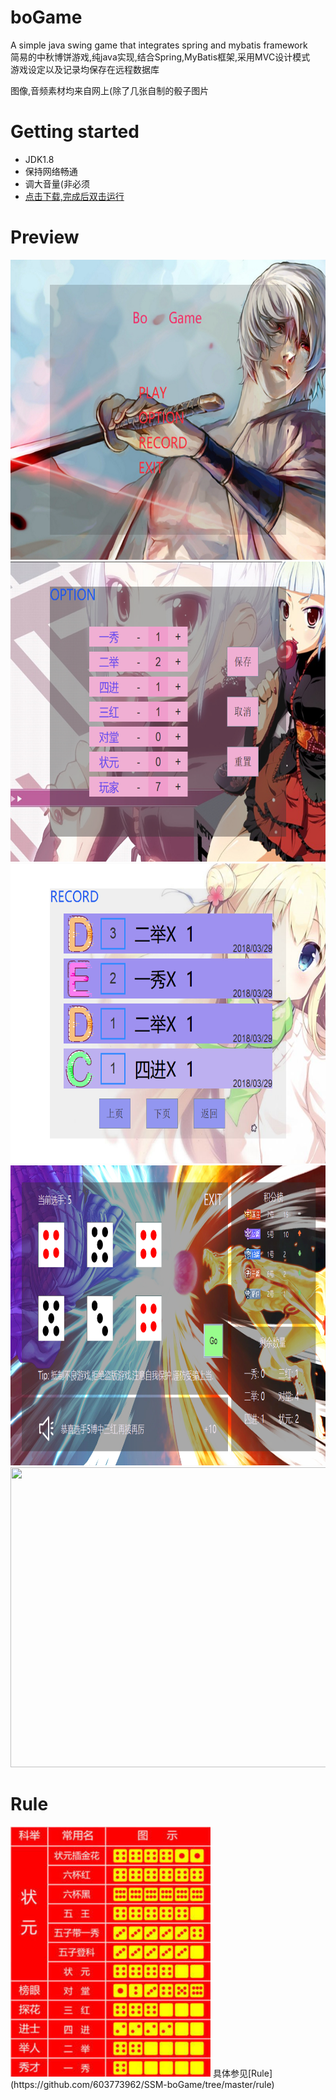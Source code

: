 # boGame

A simple java swing game that integrates spring and mybatis framework  
简易的中秋博饼游戏,纯java实现,结合Spring,MyBatis框架,采用MVC设计模式  
游戏设定以及记录均保存在远程数据库  

图像,音频素材均来自网上(除了几张自制的骰子图片

# Getting started

* JDK1.8
* 保持网络畅通
* 调大音量(非必须
* [点击下载,完成后双击运行](https://github.com/603773962/SSM-boGame/releases/download/v1.0/boGame-1.0-SNAPSHOT.jar)

# Preview

<img src="https://github.com/603773962/SSM-boGame/raw/master/screenshots/entry.png" width=640 height=480 />

<img src="https://github.com/603773962/SSM-boGame/raw/master/screenshots/option.png" width=640 height=480 />

<img src="https://github.com/603773962/SSM-boGame/raw/master/screenshots/record.png" width=640 height=480 />

<img src="https://github.com/603773962/SSM-boGame/raw/master/screenshots/play.png" width=640 height=480 />

<img src="https://github.com/603773962/SSM-boGame/raw/master/screenshots/settlementy.png" width=640 height=480 />


# Rule

<img src="https://github.com/603773962/SSM-boGame/raw/master/rule/rule.png" width=320 height=400 />
具体参见[Rule](https://github.com/603773962/SSM-boGame/tree/master/rule)
